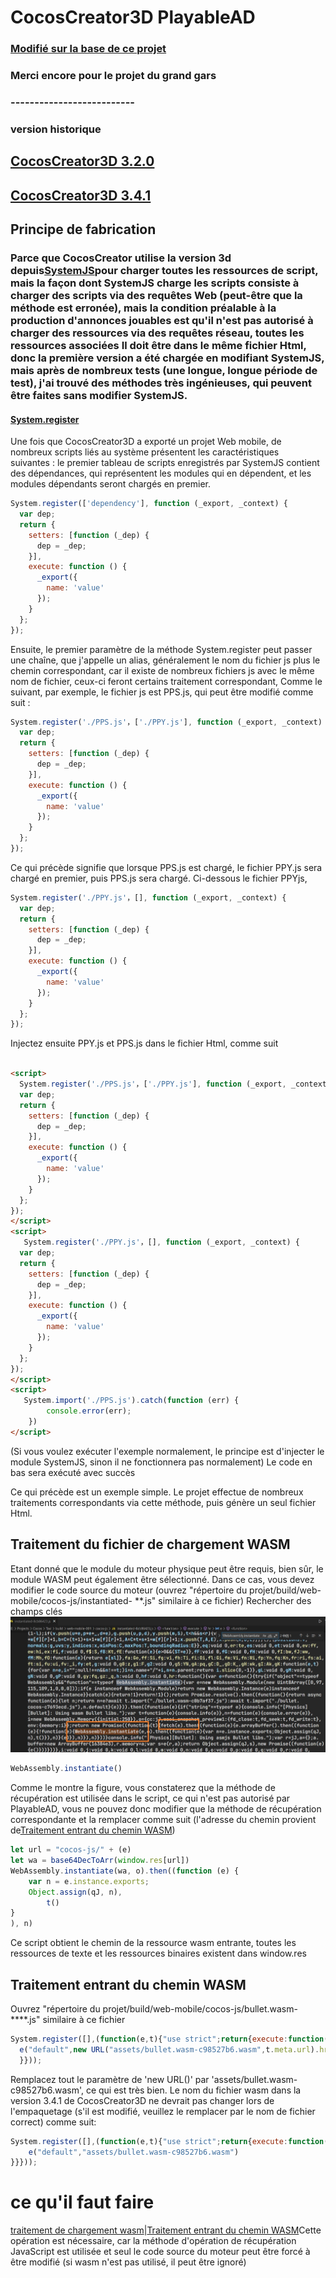 # CocosCreator3D PlayableAD

### [Modifié sur la base de ce projet](https://github.com/Jecced/c3d2one)

### Merci encore pour le projet du grand gars

### --------------------------

### version historique

## [CocosCreator3D 3.2.0](./version/Version%203.2.0.md)

## [CocosCreator3D 3.4.1](./version/Version%203.4.1.md)

## Principe de fabrication

### Parce que CocosCreator utilise la version 3d depuis[SystemJS](https://github.com/systemjs/systemjs)pour charger toutes les ressources de script, mais la façon dont SystemJS charge les scripts consiste à charger des scripts via des requêtes Web (peut-être que la méthode est erronée), mais la condition préalable à la production d'annonces jouables est qu'il n'est pas autorisé à charger des ressources via des requêtes réseau, toutes les ressources associées Il doit être dans le même fichier Html, donc la première version a été chargée en modifiant SystemJS, mais après de nombreux tests (une longue, longue période de test), j'ai trouvé des méthodes très ingénieuses, qui peuvent être faites sans modifier SystemJS.

#### [System.register](https://github.com/systemjs/systemjs/blob/main/docs/system-register.md)

Une fois que CocosCreator3D a exporté un projet Web mobile, de nombreux scripts liés au système présentent les caractéristiques suivantes : le premier tableau de scripts enregistrés par SystemJS contient des dépendances, qui représentent les modules qui en dépendent, et les modules dépendants seront chargés en premier.

```javascript
System.register(['dependency'], function (_export, _context) {
  var dep;
  return {
    setters: [function (_dep) {
      dep = _dep;
    }],
    execute: function () {
      _export({
        name: 'value'
      });
    }
  };
});
```

Ensuite, le premier paramètre de la méthode System.register peut passer une chaîne, que j'appelle un alias, généralement le nom du fichier js plus le chemin correspondant, car il existe de nombreux fichiers js avec le même nom de fichier, ceux-ci feront certains traitement correspondant, Comme le suivant, par exemple, le fichier js est PPS.js, qui peut être modifié comme suit :

```javascript
System.register('./PPS.js'，['./PPY.js'], function (_export, _context) {
  var dep;
  return {
    setters: [function (_dep) {
      dep = _dep;
    }],
    execute: function () {
      _export({
        name: 'value'
      });
    }
  };
});
```

Ce qui précède signifie que lorsque PPS.js est chargé, le fichier PPY.js sera chargé en premier, puis PPS.js sera chargé.
Ci-dessous le fichier PPYjs,

```javascript
System.register('./PPY.js'，[], function (_export, _context) {
  var dep;
  return {
    setters: [function (_dep) {
      dep = _dep;
    }],
    execute: function () {
      _export({
        name: 'value'
      });
    }
  };
});
```

Injectez ensuite PPY.js et PPS.js dans le fichier Html, comme suit

```html

<script>
  System.register('./PPS.js'，['./PPY.js'], function (_export, _context) {
  var dep;
  return {
    setters: [function (_dep) {
      dep = _dep;
    }],
    execute: function () {
      _export({
        name: 'value'
      });
    }
  };
});
</script>
<script>
   System.register('./PPY.js'，[], function (_export, _context) {
  var dep;
  return {
    setters: [function (_dep) {
      dep = _dep;
    }],
    execute: function () {
      _export({
        name: 'value'
      });
    }
  };
});
</script>
<script>
   System.import('./PPS.js').catch(function (err) {
        console.error(err);
    })
</script>
```

(Si vous voulez exécuter l'exemple normalement, le principe est d'injecter le module SystemJS, sinon il ne fonctionnera pas normalement) Le code en bas sera exécuté avec succès

Ce qui précède est un exemple simple. Le projet effectue de nombreux traitements correspondants via cette méthode, puis génère un seul fichier Html.

## Traitement du fichier de chargement WASM

Etant donné que le module du moteur physique peut être requis, bien sûr, le module WASM peut également être sélectionné. Dans ce cas, vous devez modifier le code source du moteur (ouvrez "répertoire du projet/build/web-mobile/cocos-js/instantiated- \*\*.js" similaire à ce fichier)
Rechercher des champs clés![](./pic/Snipaste_2022-03-06_19-31-09.jpg)

```javascript
WebAssembly.instantiate()
```

Comme le montre la figure, vous constaterez que la méthode de récupération est utilisée dans le script, ce qui n'est pas autorisé par PlayableAD, vous ne pouvez donc modifier que la méthode de récupération correspondante et la remplacer comme suit (l'adresse du chemin provient de[Traitement entrant du chemin WASM](./README.md#wasm路径传入处理))

```javascript
let url = "cocos-js/" + (e)
let wa = base64DecToArr(window.res[url])
WebAssembly.instantiate(wa, o).then((function (e) {
    var n = e.instance.exports;
    Object.assign(qJ, n),
        t()
}
), n) 
```

Ce script obtient le chemin de la ressource wasm entrante, toutes les ressources de texte et les ressources binaires existent dans window.res

## Traitement entrant du chemin WASM

Ouvrez "répertoire du projet/build/web-mobile/cocos-js/bullet.wasm-\*\*\*\*.js" similaire à ce fichier

```javascript
System.register([],(function(e,t){"use strict";return{execute:function(){
  e("default",new URL("assets/bullet.wasm-c98527b6.wasm",t.meta.url).href)}
  }}));

```

Remplacez tout le paramètre de 'new URL()' par 'assets/bullet.wasm-c98527b6.wasm', ce qui est très bien. Le nom du fichier wasm dans la version 3.4.1 de CocosCreator3D ne devrait pas changer lors de l'empaquetage (s'il est modifié, veuillez le remplacer par le nom de fichier correct)
comme suit:

```javascript
System.register([],(function(e,t){"use strict";return{execute:function(){
    e("default","assets/bullet.wasm-c98527b6.wasm")
}}}));

```

# ce qu'il faut faire

[traitement de chargement wasm](./README.md#wasm加载文件处理)\|[Traitement entrant du chemin WASM](./README.md#wasm路径传入处理)Cette opération est nécessaire, car la méthode d'opération de récupération JavaScript est utilisée et seul le code source du moteur peut être forcé à être modifié (si wasm n'est pas utilisé, il peut être ignoré)
